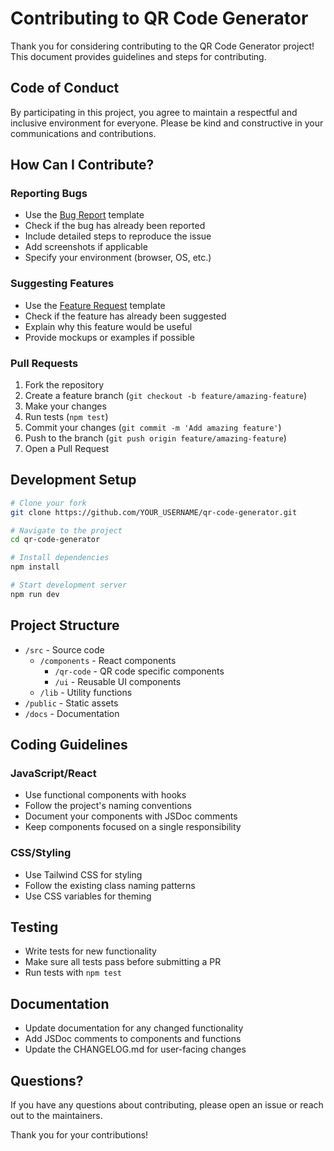 # Contributing to QR Code Generator

Thank you for considering contributing to the QR Code Generator project! This document provides guidelines and steps for contributing.

## Code of Conduct

By participating in this project, you agree to maintain a respectful and inclusive environment for everyone. Please be kind and constructive in your communications and contributions.

## How Can I Contribute?

### Reporting Bugs

- Use the [Bug Report](https://github.com/paullukashuber/qr-code-generator/issues/new?template=bug_report.md) template
- Check if the bug has already been reported
- Include detailed steps to reproduce the issue
- Add screenshots if applicable
- Specify your environment (browser, OS, etc.)

### Suggesting Features

- Use the [Feature Request](https://github.com/paullukashuber/qr-code-generator/issues/new?template=feature_request.md) template
- Check if the feature has already been suggested
- Explain why this feature would be useful
- Provide mockups or examples if possible

### Pull Requests

1. Fork the repository
2. Create a feature branch (`git checkout -b feature/amazing-feature`)
3. Make your changes
4. Run tests (`npm test`)
5. Commit your changes (`git commit -m 'Add amazing feature'`)
6. Push to the branch (`git push origin feature/amazing-feature`)
7. Open a Pull Request

## Development Setup

```bash
# Clone your fork
git clone https://github.com/YOUR_USERNAME/qr-code-generator.git

# Navigate to the project
cd qr-code-generator

# Install dependencies
npm install

# Start development server
npm run dev
```

## Project Structure

- `/src` - Source code
  - `/components` - React components
    - `/qr-code` - QR code specific components
    - `/ui` - Reusable UI components
  - `/lib` - Utility functions
- `/public` - Static assets
- `/docs` - Documentation

## Coding Guidelines

### JavaScript/React

- Use functional components with hooks
- Follow the project's naming conventions
- Document your components with JSDoc comments
- Keep components focused on a single responsibility

### CSS/Styling

- Use Tailwind CSS for styling
- Follow the existing class naming patterns
- Use CSS variables for theming

## Testing

- Write tests for new functionality
- Make sure all tests pass before submitting a PR
- Run tests with `npm test`

## Documentation

- Update documentation for any changed functionality
- Add JSDoc comments to components and functions
- Update the CHANGELOG.md for user-facing changes

## Questions?

If you have any questions about contributing, please open an issue or reach out to the maintainers.

Thank you for your contributions!